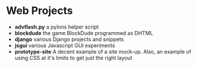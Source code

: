 # Web Projects

 * **advflash.py** a pylons helper script
 * **blockdude** the game BlockDude programmed as DHTML
 * **django** various Django projects and snippets
 * **jsgui** various Javascript GUI experiments
 * **prototype-site** A decent example of a site mock-up. Also, an example of using CSS at it's limits to get just the right layout
